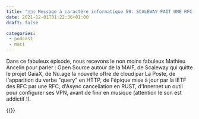 ```yaml
---
title: "🇫🇷 Message à caractère informatique 59: SCALEWAY FAIT UNE RFC POUR CANCEL LA FUTURE DE GAIAX"
date: 2021-12-01T01:22:36+01:00
draft: false

categories:
 - podcast
 - maci
---
```


Dans ce fabuleux épisode, nous recevons le non moins fabuleux Mathieu Ancelin pour parler : Open Source autour de la MAIF, de Scaleway qui quitte le projet GaïaX, de Nu.age la nouvelle offre de cloud par La Poste, de l'apparition du verbe "query" en HTTP,  de l'épique mise à jour par la IETF des RFC par une RFC, d'Async cancellation en RUST, d'Innernet un outil pour configurer ses VPN, avant de finir en musique (attention le son est addictif !).

{{<youtube dUSS-ohzPUM>}}